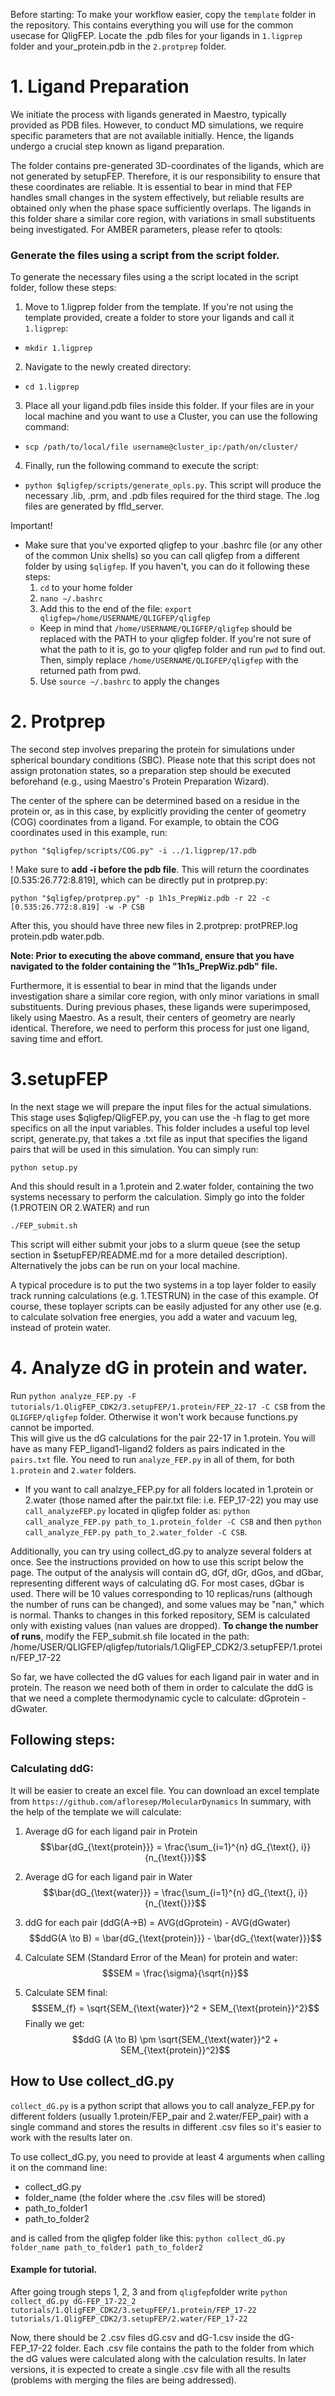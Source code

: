Before starting:
To make your workflow easier, copy the `template` folder in the repository. This contains everything you will use for the common usecase for QligFEP. 
Locate the .pdb files for your ligands in `1.ligprep` folder and your_protein.pdb in the `2.protprep` folder. 

# 1. Ligand Preparation
We initiate the process with ligands generated in Maestro, typically provided as PDB files. However, to conduct MD simulations, we require specific parameters that are not available initially. Hence, the ligands undergo a crucial step known as ligand preparation.


The folder contains pre-generated 3D-coordinates of the ligands, which are not generated by setupFEP. Therefore, it is our responsibility to ensure that these coordinates are reliable. It is essential to bear in mind that FEP handles small changes in the system effectively, but reliable results are obtained only when the phase space sufficiently overlaps. The ligands in this folder share a similar core region, with variations in small substituents being investigated. For AMBER parameters, please refer to qtools:


### Generate the files using a script from the script folder. 
To generate the necessary files using a the script located in the script folder, follow these steps:
1. Move to 1.ligprep folder from the template. If you're not using the template provided, create a folder to store your ligands and call it `1.ligprep`:
* `mkdir 1.ligprep`
2. Navigate to the newly created directory:
* `cd 1.ligprep`
3. Place all your ligand.pdb files inside this folder. If your files are in your local machine and you want to use a Cluster, you can use the following command:
* `scp /path/to/local/file username@cluster_ip:/path/on/cluster/`
4. Finally, run the following command to execute the script:
* `python $qligfep/scripts/generate_opls.py`.
This script will produce the necessary .lib, .prm, and .pdb files required for the third stage.
The .log files are generated by ffld_server.

Important!
  * Make sure that you've exported qligfep to your .bashrc file (or any other of the common Unix shells) so you can call qligfep from a different folder by using `$qligfep`. 
If you haven't, you can do it following these steps:
    1. `cd` to your home folder
    2. `nano ~/.bashrc`
    3. Add this to the end of the file: `export qligfep=/home/USERNAME/QLIGFEP/qligfep`
    - Keep in mind that `/home/USERNAME/QLIGFEP/qligfep` should be replaced with the PATH to your qligfep folder. If you're not sure of what the path to it is, go to your qligfep folder and run `pwd` to find out. Then, simply replace `/home/USERNAME/QLIGFEP/qligfep` with the returned path from pwd. 
    5. Use `source ~/.bashrc` to apply the changes
  

# 2. Protprep
The second step involves preparing the protein for simulations under spherical boundary conditions (SBC). Please note that this script does not assign protonation states, so a preparation step should be executed beforehand (e.g., using Maestro's Protein Preparation Wizard).

The center of the sphere can be determined based on a residue in the protein or, as in this case, by explicitly providing the center of geometry (COG) coordinates from a ligand. For example, to obtain the COG coordinates used in this example, run:

`python "$qligfep/scripts/COG.py" -i ../1.ligprep/17.pdb`

! Make sure to **add -i before the pdb file**. 
This will return the coordinates [0.535:26.772:8.819], which can be directly put in protprep.py:

`python "$qligfep/protprep.py" -p 1h1s_PrepWiz.pdb -r 22 -c [0.535:26.772:8.819] -w -P CSB`

After this, you should have three new files in 2.protprep: protPREP.log  protein.pdb  water.pdb.

**Note: Prior to executing the above command, ensure that you have navigated to the folder containing the "1h1s_PrepWiz.pdb" file.**

Furthermore, it is essential to bear in mind that the ligands under investigation share a similar core region, with only minor variations in small substituents. During previous phases, these ligands were superimposed, likely using Maestro. As a result, their centers of geometry are nearly identical. Therefore, we need to perform this process for just one ligand, saving time and effort.

# 3.setupFEP

In the next stage we will prepare the input files for the actual simulations. This stage uses $qligfep/QligFEP.py, you can use the -h flag to get more specifics on all the input variables. This folder includes a useful top level script, generate.py, that takes a .txt file as input that specifies the ligand pairs that will be used in this simulation. You can simply run:

`python setup.py`

And this should result in a 1.protein and 2.water folder, containing the two systems necessary to perform the calculation. Simply go into the folder (1.PROTEIN OR 2.WATER) and run

`./FEP_submit.sh`

This script will either submit your jobs to a slurm queue (see the setup section in $setupFEP/README.md for a more detailed description). Alternatively the jobs can be run on your local machine.

A typical procedure is to put the two systems in a top layer folder to easily track running calculations (e.g. 1.TESTRUN) in the case of this example. Of course, these toplayer scripts can be easily adjusted for any other use (e.g. to calculate solvation free energies, you add a water and vacuum leg, instead of protein water.


# 4. Analyze dG in protein and water. 

Run `python analyze_FEP.py -F tutorials/1.QligFEP_CDK2/3.setupFEP/1.protein/FEP_22-17 -C CSB` from the `QLIGFEP/qligfep` folder. Otherwise it won't work because functions.py cannot be imported.  
This will give us the dG calculations for the pair 22-17 in 1.protein. You will have as many FEP_ligand1-ligand2 folders as pairs indicated in the `pairs.txt` file. 
You need to run `analyze_FEP.py` in all of them, for both `1.protein` and `2.water` folders.

- If you want to call analzye_FEP.py for all folders located in 1.protein or 2.water (those named after the pair.txt file: i.e. FEP_17-22) you may use `call_analyzeFEP.py` located in qligfep folder as:
`python call_analyze_FEP.py path_to_1.protein_folder -C CSB` and then `python call_analyze_FEP.py path_to_2.water_folder -C CSB`. 

Additionally, you can try using collect_dG.py to analyze several folders at once. See the instructions provided on how to use this script below the page. The output of the analysis will contain dG, dGf, dGr, dGos, and dGbar, representing different ways of calculating dG. For most cases, dGbar is used. There will be 10 values corresponding to 10 replicas/runs (although the number of runs can be changed), and some values may be "nan," which is normal. Thanks to changes in this forked repository, SEM is calculated only with existing values (nan values are dropped).
**To change the number of runs**, modify the FEP_submit.sh file located in the path: /home/USER/QLIGFEP/qligfep/tutorials/1.QligFEP_CDK2/3.setupFEP/1.protein/FEP_17-22

So far, we have collected the dG values for each ligand pair in water and in protein. The reason we need both of them in order to calculate the ddG is that we need a complete thermodynamic cycle to calculate:
dGprotein - dGwater. 

## Following steps:
### Calculating ddG: 
It will be easier to create an excel file. You can download an excel template from `https://github.com/afloresep/MolecularDynamics` 
In summary, with the help of the template we will calculate: 
1. Average dG for each ligand pair in Protein
 $$\bar{dG_{\text{protein}}} = \frac{\sum_{i=1}^{n} dG_{\text{}, i}}{n_{\text{}}}$$
2. Average dG for each ligand pair in Water
 $$\bar{dG_{\text{water}}} = \frac{\sum_{i=1}^{n} dG_{\text{}, i}}{n_{\text{}}}$$
3. ddG for each pair (ddG(A->B) = AVG(dGprotein) - AVG(dGwater)
$$ddG(A \to B) = \bar{dG_{\text{protein}}} - \bar{dG_{\text{water}}}$$

5. Calculate SEM (Standard Error of the Mean) for protein and water: $$SEM = \frac{\sigma}{\sqrt{n}}$$
6. Calculate SEM final: $$SEM_{f} = \sqrt{SEM_{\text{water}}^2 + SEM_{\text{protein}}^2}$$
Finally we get: 
$$ddG (A \to B) \pm \sqrt{SEM_{\text{water}}^2 + SEM_{\text{protein}}^2}$$
## How to Use collect_dG.py

`collect_dG.py` is a python script that allows you to call analyze_FEP.py for different folders (usually 1.protein/FEP_pair and 2.water/FEP_pair) with a single command  and stores the results in different .csv files so it's easier to work with the results later on.

To use collect_dG.py, you need to provide at least 4 arguments when calling it on the command line:
- collect_dG.py
- folder_name (the folder where the .csv files will be stored)
- path_to_folder1
- path_to_folder2

and is called from the qligfep folder like this: `python collect_dG.py folder_name path_to_folder1 path_to_folder2`

#### Example for tutorial.
After going trough steps 1, 2, 3 and from `qligfep`folder write
`python collect_dG.py dG-FEP_17-22_2 tutorials/1.QligFEP_CDK2/3.setupFEP/1.protein/FEP_17-22 tutorials/1.QligFEP_CDK2/3.setupFEP/2.water/FEP_17-22`

Now, there should be 2 .csv files dG.csv and dG-1.csv inside the dG-FEP_17-22 folder. Each .csv file contains the path to the folder from which the dG values were calculated along with the calculation results. In later versions, it is expected to create a single .csv file with all the results (problems with merging the files are being addressed).

